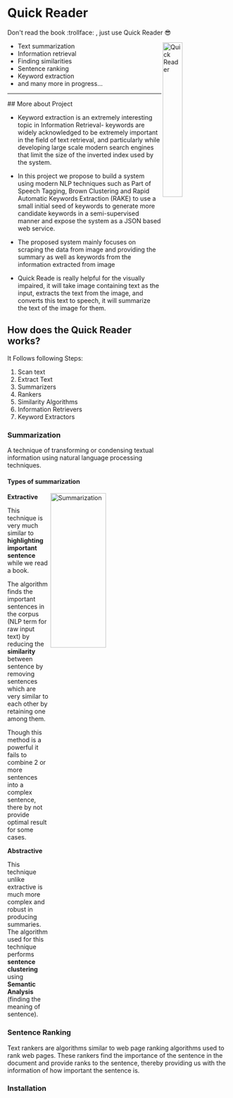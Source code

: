 

# Quick Reader

Don't read the  book :trollface: , just use Quick Reader   :sunglasses:


<img src="https://thumbs.dreamstime.com/b/person-reader-books-studying-preparing-exam-speed-reading-education-knowledge-concept-woman-fiction-literature-leisure-256904883.jpg"
align="right" 
     title="Quick Reader" width="30%" height="30%">

- Text summarization
- Information retrieval
- Finding similarities 
- Sentence ranking
- Keyword extraction
- and many more in progress...


<hr>
 ## More about Project

* Keyword extraction is an extremely interesting topic in Information Retrieval- keywords are widely acknowledged to be extremely important in the field of text retrieval, and particularly while developing large scale modern search engines that limit the size of the inverted index used by the system.

* In this project we propose to build a system using modern NLP techniques such as Part of Speech Tagging, Brown Clustering and Rapid Automatic Keywords Extraction (RAKE) to use a small initial seed of keywords to generate more candidate keywords in a semi-supervised manner and expose the system as a JSON based web service.

* The proposed system mainly focuses on scraping the data from image and providing the summary as well as keywords from the information extracted from  image

* Quick Reade is really helpful for the visually impaired,  it will take image containing text as the input, extracts the text from the image, and converts this text to speech, it will summarize the text of the image for them.



## How does the Quick Reader works?

It Follows following Steps:

1. Scan text
2. Extract Text
4.  Summarizers
5. Rankers
6. Similarity Algorithms
7. Information Retrievers
8. Keyword Extractors

### Summarization

A technique of transforming or condensing textual information using natural language processing techniques.


#### Types of summarization

<img src="https://user-images.githubusercontent.com/43802499/99897230-d5107a00-2cbd-11eb-8b7a-de7e3e0b7bc3.jpeg" 
align="right"
     title="Summarization" width="50%" height="30%">

**Extractive** 

This technique is very much similar to **highlighting important sentence** while we read a book.

The algorithm finds the important sentences in the corpus (NLP term for raw input text) by reducing the **similarity** between sentence by removing sentences which are very similar to each other by retaining one among them.

Though this method is a powerful it fails to combine 2 or more sentences into a complex sentence, there by not provide optimal result for some cases.


**Abstractive**

This technique unlike extractive is much more complex and robust in producing summaries. The algorithm used for this technique performs **sentence clustering** using **Semantic Analysis** (finding the meaning of sentence).


### Sentence Ranking

Text rankers are algorithms similar to web page ranking algorithms used to rank web pages. These rankers find the importance of the sentence in the document and provide ranks to the sentence, thereby providing us with the information of how important the sentence is.



### Installation

